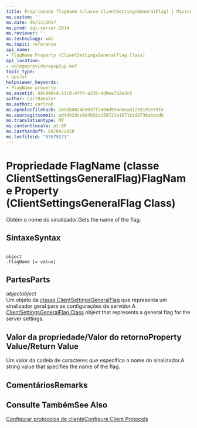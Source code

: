 ```yaml
---
title: Propriedade flagName (classe ClientSettingsGeneralFlag) | Microsoft Docs
ms.custom: ''
ms.date: 06/13/2017
ms.prod: sql-server-2014
ms.reviewer: ''
ms.technology: wmi
ms.topic: reference
api_name:
- FlagName Property (ClientSettingsGeneralFlag Class)
api_location:
- sqlmgmproviderxpsp2up.mof
topic_type:
- apiref
helpviewer_keywords:
- FlagName property
ms.assetid: 60c948cd-11c0-4ff7-a336-dd9ea7b2a3c6
author: CarlRabeler
ms.author: carlrab
ms.openlocfilehash: 249bb4024b993ff2494d994e6ead1259191e59fe
ms.sourcegitcommit: ad4d92dce894592a259721a1571b1d8736abacdb
ms.translationtype: MT
ms.contentlocale: pt-BR
ms.lasthandoff: 08/04/2020
ms.locfileid: "87679271"
---
```

# <a name="flagname-property-clientsettingsgeneralflag-class"></a><span data-ttu-id="d6864-102">Propriedade FlagName (classe ClientSettingsGeneralFlag)</span><span class="sxs-lookup"><span data-stu-id="d6864-102">FlagName Property (ClientSettingsGeneralFlag Class)</span></span>
  <span data-ttu-id="d6864-103">Obtém o nome do sinalizador.</span><span class="sxs-lookup"><span data-stu-id="d6864-103">Gets the name of the flag.</span></span>  
  
## <a name="syntax"></a><span data-ttu-id="d6864-104">Sintaxe</span><span class="sxs-lookup"><span data-stu-id="d6864-104">Syntax</span></span>  
  
```  
  
object  
.FlagName [= value]  
```  
  
## <a name="parts"></a><span data-ttu-id="d6864-105">Partes</span><span class="sxs-lookup"><span data-stu-id="d6864-105">Parts</span></span>  
 <span data-ttu-id="d6864-106">*object*</span><span class="sxs-lookup"><span data-stu-id="d6864-106">*object*</span></span>  
 <span data-ttu-id="d6864-107">Um objeto da [classe ClientSettingsGeneralFlag](clientsettingsgeneralflag-class.md) que representa um sinalizador geral para as configurações de servidor.</span><span class="sxs-lookup"><span data-stu-id="d6864-107">A [ClientSettingsGeneralFlag Class](clientsettingsgeneralflag-class.md) object that represents a general flag for the server settings.</span></span>  
  
## <a name="property-valuereturn-value"></a><span data-ttu-id="d6864-108">Valor da propriedade/Valor do retorno</span><span class="sxs-lookup"><span data-stu-id="d6864-108">Property Value/Return Value</span></span>  
 <span data-ttu-id="d6864-109">Um valor da cadeia de caracteres que especifica o nome do sinalizador.</span><span class="sxs-lookup"><span data-stu-id="d6864-109">A string value that specifies the name of the flag.</span></span>  
  
## <a name="remarks"></a><span data-ttu-id="d6864-110">Comentários</span><span class="sxs-lookup"><span data-stu-id="d6864-110">Remarks</span></span>  
  
## <a name="see-also"></a><span data-ttu-id="d6864-111">Consulte Também</span><span class="sxs-lookup"><span data-stu-id="d6864-111">See Also</span></span>  
 [<span data-ttu-id="d6864-112">Configurar protocolos de cliente</span><span class="sxs-lookup"><span data-stu-id="d6864-112">Configure Client Protocols</span></span>](https://technet.microsoft.com/library/ms181035.aspx)  
  
  
